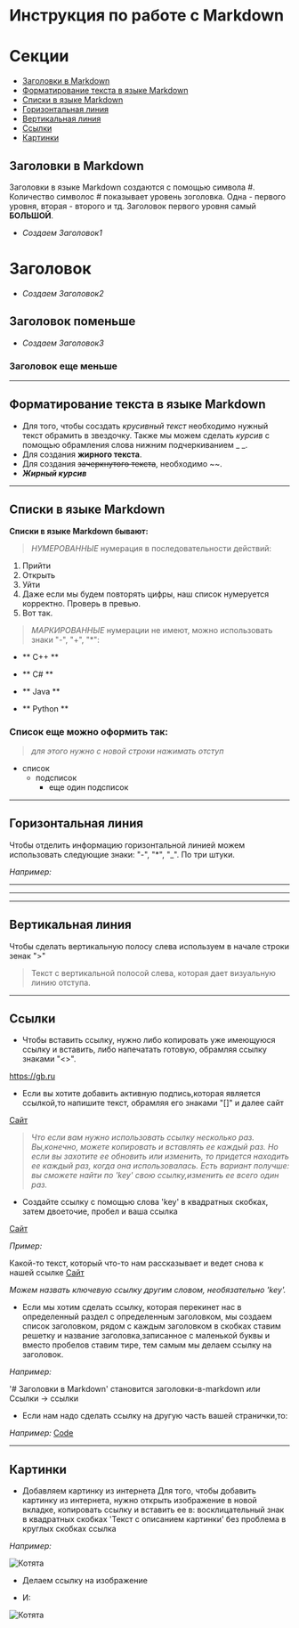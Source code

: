 # Инструкция по работе с Markdown
# Секции
+ [Заголовки в Markdown](#заголовки-в-markdown)
+ [Форматирование текста в языке Markdown](#форматирование-текста-в-языке-markdown)
+ [Списки в языке Markdown](#списки-в-языке-markdown)
+ [Горизонтальная линия](#горизонтальная-линия)
+ [Вертикальная линия](#вертикальная-линия)
+ [Ссылки](#ссылки)
+ [Картинки](#картинки)



## Заголовки в Markdown 
Заголовки в языке Markdown создаются с помощью символа #. Количество символос # показывает уровень зоголовка. Одна - первого уровня, вторая - второго и тд. Заголовок первого уровня самый **БОЛЬШОЙ**. 

- _Создаем Заголовок1_
# Заголовок
- _Создаем Заголовок2_
## Заголовок поменьше
- _Создаем Заголовок3_
### Заголовок еще меньше

___
## Форматирование текста в языке Markdown
- Для того, чтобы сосздать *крусивный текст* необходимо нужный текст обрамить в звездочку.
Также мы можем сделать _курсив_  с помощью обрамления слова нижним подчеркиванием _ _.
- Для создания **жирного текста**. 
- Для создания ~~зачеркнутого текста~~, необходимо ~~. 
- _**Жирный курсив**_ 
___
## Списки в языке Markdown

**Списки в языке Markdown бывают:**

> *НУМЕРОВАННЫЕ*
нумерация в последовательности действий:
1. Прийти
2. Открыть
3. Уйти
3. Даже если мы будем повторять цифры, наш список нумеруется корректно. Проверь в превью.
3. Вот так.
> *МАРКИРОВАННЫЕ*
нумерации не имеют, можно использовать знаки "-", "+", "*":

- ** C++ **
+ ** C# **
* ** Java **
- ** Python **

### Список еще можно оформить так:
> _для этого нужно с новой строки нажимать отступ_
- список
    - подсписок
        - еще один подсписок

___

## Горизонтальная линия
 Чтобы отделить информацию горизонтальной линией можем использовать следующие знаки: "-", "*", "_". По три штуки. 

 _Например:_
___ 
***
---

## Вертикальная линия
Чтобы сделать вертикальную полосу слева используем в начале строки зенак ">"
>Текст с вертикальной полосой слева, которая дает визуальную линию отступа.
___


## Ссылки
- Чтобы вставить ссылку, нужно либо копировать уже имеющуюся ссылку и вставить, либо напечатать готовую, обрамляя ссылку знаками "<>". 

<https://gb.ru>

- Если вы хотите добавить активную подпись,которая является ссылкой,то напишите текст, обрамляя его знаками "[]" и далее сайт

[Сайт](https://github.com/denisrasulev/file-name-conventions)

> _Что если вам нужно использовать ссылку несколько раз. Вы,конечно, можете копировать и вставлять ее каждый раз. Но если вы захотите ее обновить или изменить, то придется находить ее каждый раз, когда она использовалась. Есть вариант получше: вы сможете найти по 'key' свою ссылку,изменить ее всего один раз._

- Cоздайте ссылку с помощью слова 'key' в квадратных скобках, затем двоеточие, пробел и ваша ссылка

[key]: https://gb.ru

[Сайт][key]

_Пример:_

Какой-то текст, который что-то нам рассказывает и ведет снова к нашей ссылке
[Сайт][key]

_Можем назвать ключевую ссылку другим словом, необязательно 'key'._

- Если мы хотим сделать ссылку, которая перекинет нас в определенный раздел с определенным заголовком, мы создаем список заголовком, рядом с каждым заголовком в скобках ставим решетку и название заголовка,записанное с маленькой буквы и вместо пробелов ставим тире, тем самым мы делаем ссылку на заголовок.

_Например:_ 

'# Заголовки в Markdown' становится заголовки-в-markdown _или_ 
Ссылки -> ссылки

- Если нам надо сделать ссылку на другую часть вашей странички,то:

_Например:_
[Code](#code)
___


## Картинки

- Добавляем картинку из интернета
Для того, чтобы добавить картинку из интернета, нужно открыть изображение в новой вкладке, копировать ссылку и вставить ее в: восклицательный знак в квадратных скобках 'Текст с описанием картинки' без проблема в круглых скобках ссылка

_Например:_

![Котята](https://img-cdn.tinkoffjournal.ru/i/NlbrtixTSlc3NoszM-V6wMf2VS4Pm9Kt0ZpnE_rP5GY/w:1400/aHR0cHM6Ly9pbWct/Y2RuLnRpbmtvZmZq/b3VybmFsLnJ1Ly0v/bWFpbl9fX2tpdHRl/bnMuMGE4aWF6bHpo/dnNnLmpwZw)

- Делаем ссылку на изображение

[Изображение]: https://img-cdn.tinkoffjournal.ru/i/NlbrtixTSlc3NoszM-V6wMf2VS4Pm9Kt0ZpnE_rP5GY/w:1400/aHR0cHM6Ly9pbWct/Y2RuLnRpbmtvZmZq/b3VybmFsLnJ1Ly0v/bWFpbl9fX2tpdHRl/bnMuMGE4aWF6bHpo/dnNnLmpwZw

- И:

![Котята][Изображение]






 
